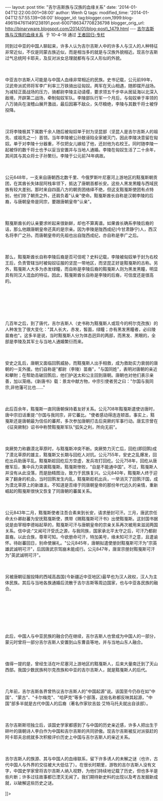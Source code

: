 --- layout: post title: "吉尔吉斯族与汉族的血缘关系" date:
'2014-01-04T12:22:00.001+08:00' author: Wenh Q tags: modified\_time:
'2014-01-04T12:57:55.139+08:00' blogger\_id:
tag:blogger.com,1999:blog-4961947611491238191.post-6007186347708236798
blogger\_orig\_url:
http://binaryware.blogspot.com/2014/01/blog-post\_1479.html ---
[吉尔吉斯族与汉族的血缘关系](http://blog.china.com/u/060604/863/201004/6198025.html)  于
10-4-18 通过 [王者回归-专栏](http://blog.china.com/u/060604/863/)\
\
同到过中亚的中国人聊起来，许多人认为吉尔吉斯人中的许多人与汉人的人种特征非常近似，不仅是同蒙古族近似，而是相当多的就是与汉族外貌相近。现吉尔吉斯过气总统阿卡耶夫，及反对派女总理就都有与汉人形似的外貌。\
\
\
\
中亚吉尔吉斯人可能是与中国人血缘非常相近的民族。史书记载，公元前99年，汉武帝派贰师将军李广利率三万铁骑出征匈奴。两军在天山相遇，随即摆开战场。为减轻正面战场的压力，骑都尉李陵主动请缨，要求领五千步卒从居延海以北深入敌境，开辟第二战场，牵制匈奴军队。李陵部队行军一个月后，与匈奴单于率领的八万骑兵在浚稽山展开激战，最后因寡不敌众，矢尽粮绝，李陵与其数千将士被俘投降。\
\
\
\
汉将李陵极其下属数千余人随后被匈奴单于封为坚昆部（坚昆人是吉尔吉斯人的祖先、或祖先之一）首领。当年李陵被公孙敖诬陷全家被灭门，因此李陵决意留在匈奴。单于对李陵十分器重，不仅把女儿嫁给了他，还封他为右校王。同时随李陵一起被俘的数千将士也予以妥当安置并与当地人通婚。李陵在匈奴生活了二十余年，其间其与其众将士子孙繁衍。李陵于公元前74年病故。\
\
\
\
公元648年，一支来自唐朝西北数千里、今俄罗斯叶尼塞河上游地区的黠戛斯朝贡团，在其酋长失钵屈阿栈率领下，抵达了唐朝首都长安。这些人黑发黑瞳与西域民族有较大差别。那时来自四面八方的朝贡团络绎不绝，但这支黠戛斯使团有点特别，他们除了朝贡之外，还肩负着"认亲"使命。黠戛斯酋长自称是汉朝李陵的后裔，与唐朝皇帝是同宗，要跟唐朝皇帝"认亲"。\
\
\
\
黠戛斯酋长的认亲要求听起来很新鲜，却也不算离谱。如果酋长确系李陵后裔的话，那么他跟唐朝皇帝还真的是宗亲。因为李陵是陇西成纪(今甘肃静宁)人，西汉名将李广之孙。而唐朝皇帝的先祖也出自陇西成纪，亦自称是李广之后。\
\
\
\
那么，黠戛斯酋长自称李陵后裔是否可信呢？史料记载，李陵被匈奴单于封为右校王后，负责管辖当时被匈奴征服的坚昆一带地区，而坚昆正好是黠戛斯的古称。另外，黠戛斯人大多为赤发绿瞳，而自称是李陵后裔的黠戛斯人则为黑发黑瞳，明显具有同汉人混血的特征。因此，黠戛斯酋长自称是李陵的后裔，可信度还是很高的。\
\
\
\
\
\
\
\
几百年之后，到了唐代，吉尔吉斯人（史书称为黠戛斯人或现今的柯尔克孜族）的人种发生了很大变化："其人长大，赤发，皙面，绿瞳；亦有黑发黑瞳者，必曰陵苗裔也"。这多半是说，当时黠戛斯人分为体态迥异的两部，而黑发、黑眼的，全部是李陵及其军士与当地人通婚繁衍而来。\
\
\
\
安史之乱后，唐朝又面临回鹘威胁，而黠戛斯人出手相救，成为救助实力衰弱的唐朝的一支外援。他们自称是"都尉（李陵）苗裔"，"与国同姓"，表明对唐朝的亲近和攀附；在帮助击破回鹘后，他们护送太和公主回到唐朝。唐朝也对他们表示亲善，加以笼络。《新唐书》载：景龙中献方物，中宗引使者劳之曰："尔国与我同宗,非他藩可比也……"\
\
\
\
此后百余年，黠戛斯一直同唐朝保持着友好关系。公元708年黠戛斯遣使访唐时，唐中宗旧话重提:"尔国与我同宗，非它蕃比。"使者感动得连连顿首。事实上，黠戛斯还是唐朝最为信任的蕃邦，多次参加唐朝打击后突厥的军事行动。唐玄宗曾在《征突厥制》诏书中称赞黠戛斯军队"弧矢之利，所向无前"。\
\
\
\
突厥势力称霸漠北草原时，与黠戛斯冲突不断。突厥势力灭亡后，回纥(即回鹘)成了漠北草原的雄主，黠戛斯又长期与回纥人对抗。公元755年，安史之乱爆发，回纥出兵助唐平乱。黠戛斯趁回纥后方空虚，发兵攻打回纥。公元758年，回纥从唐撤军后，集中兵力突袭黠戛斯。黠戛斯惨败，"自是不能通中国"。不过，黠戛斯人并没有从此没落，而是励精图治，致力于民族复兴。公元840年，黠戛斯人终于迎来了翻身的机会。当时回鹘发生内乱，黠戛斯趁机出兵，一举消灭了回鹘汗国，成为漠北草原上的新雄主。不知道是否缘于同唐朝皇帝的那份年代远久的亲情，重新崛起的黠戛斯很快又恢复了同唐朝的蕃属关系。\
\
\
\
公元843年二月，黠戛斯使者注吾合素来到长安，请求册封可汗。三月，唐武宗任命太仆卿赵蕃为安抚黠戛斯使，携带《赐黠戛斯可汗书》出使黠戛斯。这封国书据说是由宰相李德裕起草的，黠戛斯可汗与唐朝皇帝的宗亲关系再次被用来滋润两国关系。信中说:"又闻可汗受氏之源，与我同族，国家承北平太守之后，可汗乃都尉苗裔。以此合族，尊卑可知。今欲册命可汗，特加美号，缘未知可汗之意，且遣谕怀。待赵蕃回日，别命使展礼。"公元845年，唐朝拟遣使册封黠戛斯可汗为"宗英雄武诚明可汗"，后因唐武宗驾崩未能成行。公元847年，唐宣宗册封黠戛斯可汗为"英武诚明可汗"。\
\
\
\
另被唐朝征服投降的西域高昌国{今新疆近中亚地区}最早也为汉人政权，汉人为主体民族。其后与当地各族通婚后流散于吉尔吉斯等周边国家，也与中亚各民族的融合。\
\
\
\
\
\
\
\
\
此后，中国人与中亚民族的融合仍在继续，吉尔吉斯人也曾成为中国人的一部分，蒙元时曾将一部分吉尔吉斯人安置到山东曹县等地，并与当地山东人融合。\
\
\
\
值得一提的是，曾经生活在叶尼塞河上游地区的黠戛斯人，后来大量南迁到了天山西部。我国少数民族柯尔克孜族和中亚的吉尔吉斯人，就是黠戛斯人的后代。\
\
\
\
几年前，吉尔吉斯各界曾热议吉尔吉斯人的"中国起源"说。该国至今仍存在如"中国"、"蒙古"、"卡尔梅克"、"哈萨克"等多个部落，这些名称都反映其起源，"中国"部多半就是古代中国人的后裔（著名作家钦吉兹·艾特马托夫就出自该部）。\
\
\
\
吉尔吉斯斯坦独立后，该国史学家都感到了与中国的历史亲近感，许多人把出生于碎叶的唐朝诗人李白作为中国和吉尔吉斯的共同骄傲。现吉尔吉斯被反对派驱赶的阿卡耶夫总统就多次积极评价历史上中国与吉尔吉斯人的亲近关系。\
\
\
\
吉尔吉斯人的族源、其与中国人的血缘联系，留下许多诱人的未解之谜（也许，古代中国人与外界的交往被大大低估了）。在很长时期里，游牧的吉尔吉斯人没有文字，中国史学家曾将吉尔吉斯人纳入视野，为他们持续地记载了历史，但也多半是些片断；许多过往故事都已湮灭无闻了。我们期待新史料的出现以及考古发掘新成就，以破解这些历史之谜。\
\
\]\]&gt;
